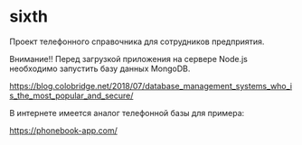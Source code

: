 # sixth
Проект телефонного справочника для сотрудников предприятия.

Внимание!! Перед загрузкой приложения на сервере Node.js необходимо запустить базу данных MongoDB.

https://blog.colobridge.net/2018/07/database_management_systems_who_is_the_most_popular_and_secure/

В интернете имеется аналог телефонной базы для примера:

https://phonebook-app.com/
